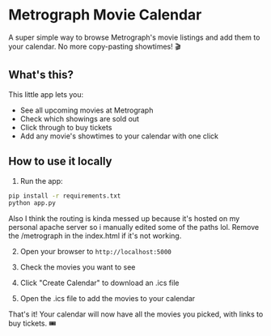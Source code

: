 # Metrograph Movie Calendar

A super simple way to browse Metrograph's movie listings and add them to your calendar. No more copy-pasting showtimes! 🎬

## What's this?

This little app lets you:

- See all upcoming movies at Metrograph
- Check which showings are sold out
- Click through to buy tickets
- Add any movie's showtimes to your calendar with one click

## How to use it locally

1. Run the app:

```bash
pip install -r requirements.txt
python app.py
```

Also I think the routing is kinda messed up because it's hosted on my personal apache server so i manually edited some of the paths lol. Remove the /metrograph in the index.html if it's not working.

2. Open your browser to `http://localhost:5000`

3. Check the movies you want to see

4. Click "Create Calendar" to download an .ics file

5. Open the .ics file to add the movies to your calendar

That's it! Your calendar will now have all the movies you picked, with links to buy tickets. 🎟️
